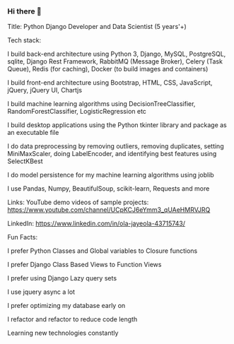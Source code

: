 ### Hi there 👋

Title:
Python Django Developer and Data Scientist (5 years'+)

Tech stack:

I build back-end architecture using Python 3, Django, MySQL, PostgreSQL, sqlite, Django Rest Framework, RabbitMQ (Message Broker), Celery (Task Queue), Redis (for caching), Docker (to build images and containers)

I build front-end architecture using Bootstrap, HTML, CSS, JavaScript, jQuery, jQuery UI, Chartjs

I build machine learning algorithms using DecisionTreeClassifier, RandomForestClassifier, LogisticRegression etc

I build desktop applications using the Python tkinter library and package as an executable file

I do data preprocessing by removing outliers, removing duplicates, setting MiniMaxScaler, doing LabelEncoder, and identifying best features using SelectKBest

I do model persistence for my machine learning algorithms using joblib 

I use Pandas, Numpy, BeautifulSoup, scikit-learn, Requests and more

Links:
YouTube demo videos of sample projects: https://www.youtube.com/channel/UCpKCJ6eYmm3_qUAeHMRVJRQ

LinkedIn:
https://www.linkedin.com/in/ola-jayeola-43715743/

Fun Facts:

I prefer Python Classes and Global variables to Closure functions

I prefer Django Class Based Views to Function Views

I prefer using Django Lazy query sets

I use jquery async a lot

I prefer optimizing my database early on

I refactor and refactor to reduce code length

Learning new technologies constantly
